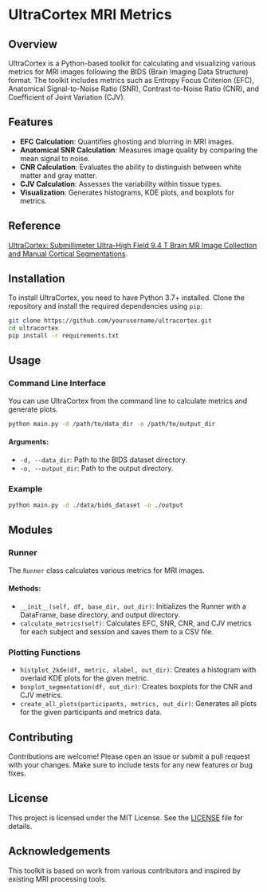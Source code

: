 # UltraCortex MRI Metrics

## Overview

UltraCortex is a Python-based toolkit for calculating and visualizing various metrics for MRI images following the BIDS (Brain Imaging Data Structure) format. The toolkit includes metrics such as Entropy Focus Criterion (EFC), Anatomical Signal-to-Noise Ratio (SNR), Contrast-to-Noise Ratio (CNR), and Coefficient of Joint Variation (CJV).

## Features

- **EFC Calculation**: Quantifies ghosting and blurring in MRI images.
- **Anatomical SNR Calculation**: Measures image quality by comparing the mean signal to noise.
- **CNR Calculation**: Evaluates the ability to distinguish between white matter and gray matter.
- **CJV Calculation**: Assesses the variability within tissue types.
- **Visualization**: Generates histograms, KDE plots, and boxplots for metrics.

## Reference

[UltraCortex: Submillimeter Ultra-High Field 9.4 T Brain MR Image Collection and Manual Cortical Segmentations](TODO).

## Installation

To install UltraCortex, you need to have Python 3.7+ installed. Clone the repository and install the required dependencies using `pip`:

```bash
git clone https://github.com/yourusername/ultracortex.git
cd ultracortex
pip install -r requirements.txt
```

## Usage

### Command Line Interface

You can use UltraCortex from the command line to calculate metrics and generate plots.

```bash
python main.py -d /path/to/data_dir -o /path/to/output_dir
```

#### Arguments:

- `-d, --data_dir`: Path to the BIDS dataset directory.
- `-o, --output_dir`: Path to the output directory.

### Example

```bash
python main.py -d ./data/bids_dataset -o ./output
```

## Modules

### Runner

The `Runner` class calculates various metrics for MRI images.

#### Methods:

- `__init__(self, df, base_dir, out_dir)`: Initializes the Runner with a DataFrame, base directory, and output directory.
- `calculate_metrics(self)`: Calculates EFC, SNR, CNR, and CJV metrics for each subject and session and saves them to a CSV file.

### Plotting Functions

- `histplot_2kde(df, metric, xlabel, out_dir)`: Creates a histogram with overlaid KDE plots for the given metric.
- `boxplot_segmentation(df, out_dir)`: Creates boxplots for the CNR and CJV metrics.
- `create_all_plots(participants, metrics, out_dir)`: Generates all plots for the given participants and metrics data.

## Contributing

Contributions are welcome! Please open an issue or submit a pull request with your changes. Make sure to include tests for any new features or bug fixes.

## License

This project is licensed under the MIT License. See the [LICENSE](LICENSE) file for details.

## Acknowledgements

This toolkit is based on work from various contributors and inspired by existing MRI processing tools.
